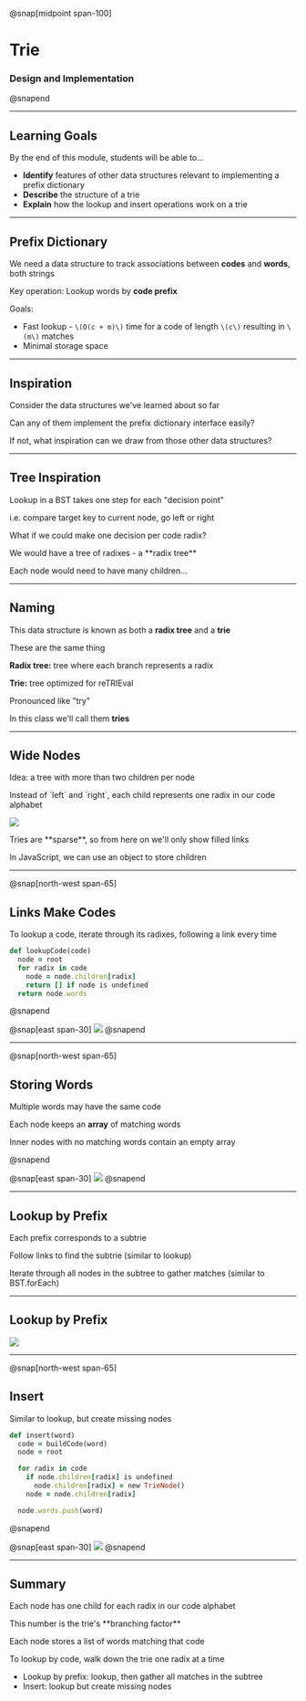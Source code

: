 @snap[midpoint span-100]

# Trie

### Design and Implementation

@snapend

---

## Learning Goals

By the end of this module, students will be able to...

- **Identify** features of other data structures relevant to implementing a prefix dictionary
- **Describe** the structure of a trie
- **Explain** how the lookup and insert operations work on a trie

---

## Prefix Dictionary

We need a data structure to track associations between **codes** and **words**, both strings

Key operation: Lookup words by **code prefix**

Goals:

- Fast lookup - `\(O(c + m)\)` time for a code of length `\(c\)` resulting in `\(m\)` matches
- Minimal storage space

---

## Inspiration

Consider the data structures we've learned about so far

Can any of them implement the prefix dictionary interface easily?

If not, what inspiration can we draw from those other data structures?

---

## Tree Inspiration

Lookup in a BST takes one step for each "decision point"

<p class="small">i.e. compare target key to current node, go left or right</p>

What if we could make one decision per code radix?

<p class="small">We would have a tree of radixes - a **radix tree**</p>

Each node would need to have many children...

---

## Naming

This data structure is known as both a **radix tree** and a **trie**

<p class="small">These are the same thing</p>

**Radix tree:** tree where each branch represents a radix

**Trie:** tree optimized for reTRIEval

<p class="small">Pronounced like "try"</p>

In this class we'll call them **tries**

---

## Wide Nodes

Idea: a tree with more than two children per node

<p class="small">Instead of `left` and `right`, each child represents one radix in our code alphabet</p>

![](tries/images/trie-node.png)

<p class="small">Tries are **sparse**, so from here on we'll only show filled links</p>

In JavaScript, we can use an object to store children

---

@snap[north-west span-65]

## Links Make Codes

To lookup a code, iterate through its radixes, following a link every time

```ruby
def lookupCode(code)
  node = root
  for radix in code
    node = node.children[radix]
    return [] if node is undefined
  return node.words
```

@snapend

@snap[east span-30]
![](tries/images/trie-links.png)
@snapend

---

@snap[north-west span-65]
## Storing Words

Multiple words may have the same code

Each node keeps an **array** of matching words

<p class="small">Inner nodes with no matching words contain an empty array</p>

@snapend

@snap[east span-30]
![](tries/images/trie-multiple-words.png)
@snapend

---

## Lookup by Prefix

Each prefix corresponds to a subtrie

Follow links to find the subtrie (similar to lookup)

Iterate through all nodes in the subtree to gather matches (similar to BST.forEach)

---

## Lookup by Prefix

![](tries/images/trie-lookup-prefix.png)

---

@snap[north-west span-65]

## Insert

Similar to lookup, but create missing nodes

```ruby
def insert(word)
  code = buildCode(word)
  node = root

  for radix in code
    if node.children[radix] is undefined
      node.children[radix] = new TrieNode()
    node = node.children[radix]

  node.words.push(word)
```

@snapend

@snap[east span-30]
![](tries/images/trie-insert.png)
@snapend

---

## Summary

Each node has one child for each radix in our code alphabet

<p class="small">This number is the trie's **branching factor**</p>

Each node stores a list of words matching that code

To lookup by code, walk down the trie one radix at a time

<ul class="small">
<li>Lookup by prefix: lookup, then gather all matches in the subtree</li>
<li>Insert: lookup but create missing nodes</li>
</ul>

